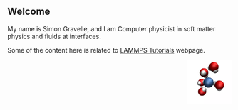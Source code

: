 ## Welcome

My name is Simon Gravelle, and I am Computer physicist in soft matter physics and fluids at interfaces. 

Some of the content here is related to [LAMMPS Tutorials](https://lammpstutorials.github.io/) webpage.

<a href="webp">
  <img src="webp/dancingmolecules.webp" align="right" width="20%"/>
</a>

<!--

<a href="https://github.com/nschloe/optimesh">
  <img src="https://nschloe.github.io/optimesh/cvt-uniform-qnf.webp" align="right" width="20%"/>
</a>

<!--

Solarized dark             |  Solarized Ocean           | test
:-------------------------:|:-------------------------: | :-------------------------:
![](https://raw.githubusercontent.com/simongravelle/lammps-input-files/main/solids/silicalite/silicalite.png)  |  ![](https://raw.githubusercontent.com/simongravelle/lammps-input-files/main/solids/silicalite/silicalite.png) |  ![](https://raw.githubusercontent.com/simongravelle/lammps-input-files/main/solids/silicalite/silicalite.png)


#### LAMMPS tutorials for beginners

![YouTube Channel Subscribers](https://img.shields.io/youtube/channel/subscribers/UCLmK_9wpyLVpcP7BPgN6BIw?style=social)



.. image:: https://img.shields.io/youtube/channel/subscribers/UCLmK_9wpyLVpcP7BPgN6BIw?style=social   :alt: YouTube Channel Subscribers




https://img.shields.io/youtube/channel/subscribers/UCLmK_9wpyLVpcP7BPgN6BIw?style=social


<a href="https://gitlab.com/sgravelle"><img src="https://img.shields.io/badge/GitLab-330F63?style=for-the-badge&logo=gitlab&logoColor=white
"></a>

-->

